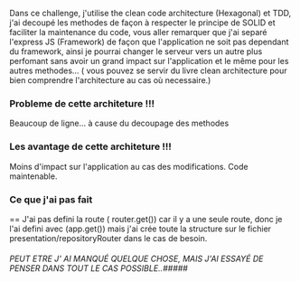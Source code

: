Dans ce challenge, j'utilise the clean code architecture (Hexagonal) et TDD, j'ai decoupé les methodes
de façon à respecter le principe de SOLID et faciliter la maintenance du code,
vous aller remarquer que j'ai separé l'express JS (Framework) de façon que l'application ne soit pas dependant du framework, ainsi je pourrai changer le serveur vers un autre plus perfomant sans avoir un grand impact sur l'application et le même pour les autres methodes... ( vous pouvez se servir du livre clean architecture pour bien comprendre l'architecture au cas où necessaire.)

### Probleme de cette architeture !!!

Beaucoup de ligne... à cause du decoupage des methodes

### Les avantage de cette architeture !!!

Moins d'impact sur l'application au cas des modifications.
Code maintenable.

### Ce que j'ai pas fait

== J'ai pas defini la route ( router.get()) car il y a une seule route, donc je l'ai defini avec (app.get())
mais j'ai crée toute la structure sur le fichier presentation/repositoryRouter dans le cas de besoin.

###### PEUT ETRE J' AI MANQUÉ QUELQUE CHOSE, MAIS J'AI ESSAYÉ DE PENSER DANS TOUT LE CAS POSSIBLE..#####

